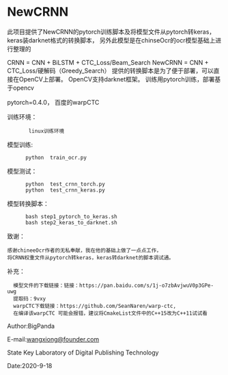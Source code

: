 # NewCRNN
此项目提供了NewCRNN的pytorch训练脚本及将模型文件从pytorch转keras，keras装darknet格式的转换脚本，
另外此模型是在chinseOcr的ocr模型基础上进行整理的

CRNN    = CNN + BiLSTM + CTC_Loss/Beam_Search
NewCRNN = CNN + CTC_Loss/硬解码（Greedy_Search）
提供的转换脚本是为了便于部署，可以直接在OpenCV上部署。
OpenCV支持darknet框架。
训练用pytorch训练，部署基于opencv


pytorch=0.4.0， 百度的warpCTC

训练环境：
           
           linux训练环境

模型训练:
          
          python  train_ocr.py

模型测试：
 
          python  test_crnn_torch.py
          python  test_crnn_keras.py
          
模型转换脚本：

          bash step1_pytorch_to_keras.sh          
          bash step2_keras_to_darknet.sh
          
致谢：
    
    感谢chineeOcr作者的无私奉献，我在他的基础上做了一点点工作，
    将CRNN权重文件从pytorch转keras，keras转darknet的脚本调试通。
    
补充：
           
      模型文件的下载链接：链接：https://pan.baidu.com/s/1j-o7zbAvjwuV0p3GPe-uwg 
      提取码：9vxy
      warpCTC下载链接：https://github.com/SeanNaren/warp-ctc, 
      在编译该warpCTC 可能会报错，建议将CmakeList文件中的C++15改为C++11试试看

Author:BigPanda

E-mail:wangxiong@founder.com 

State Key Laboratory of Digital Publishing Technology 

Date:2020-9-18
